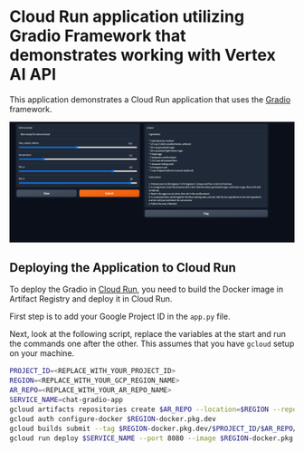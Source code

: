 # Cloud Run application utilizing Gradio Framework that demonstrates working with Vertex AI API
This application demonstrates a Cloud Run application that uses the [Gradio](https://www.gradio.app/) framework. 

![Gradio Chat App Screen](../images/gradio-app-screen.png "Gradio Chat App")


## Deploying the Application to Cloud Run

To deploy the Gradio in [Cloud Run](https://cloud.google.com/run/docs/quickstarts/deploy-container), you need to build the Docker image in Artifact Registry and deploy it in Cloud Run.

First step is to add your Google Project ID in the `app.py` file. 

Next, look at the following script, replace the variables at the start and run the commands one after the other. This assumes that you have `gcloud` setup on your machine. 

```bash
PROJECT_ID=<REPLACE_WITH_YOUR_PROJECT_ID>
REGION=<REPLACE_WITH_YOUR_GCP_REGION_NAME>
AR_REPO=<REPLACE_WITH_YOUR_AR_REPO_NAME>
SERVICE_NAME=chat-gradio-app
gcloud artifacts repositories create $AR_REPO --location=$REGION --repository-format=Docker
gcloud auth configure-docker $REGION-docker.pkg.dev
gcloud builds submit --tag $REGION-docker.pkg.dev/$PROJECT_ID/$AR_REPO/$SERVICE_NAME
gcloud run deploy $SERVICE_NAME --port 8080 --image $REGION-docker.pkg.dev/$PROJECT_ID/$AR_REPO/$SERVICE_NAME --allow-unauthenticated --region=$REGION --platform=managed  --project=$PROJECT_ID
```
